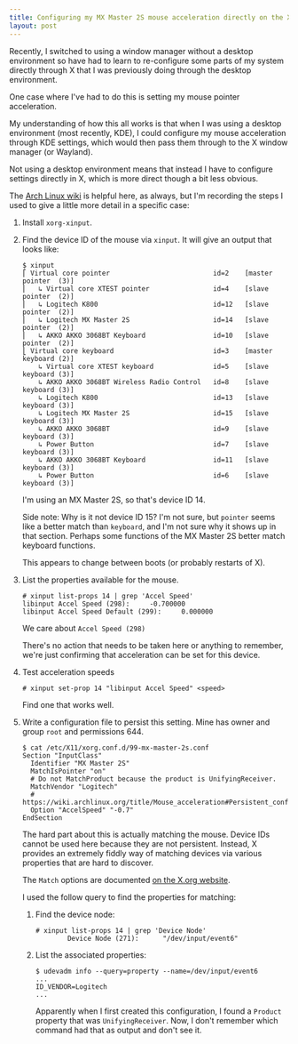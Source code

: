```yaml
---
title: Configuring my MX Master 2S mouse acceleration directly on the X window manager
layout: post
---
```


Recently, I switched to using a window manager without a desktop environment so have had to learn to re-configure some parts of my system directly through X that I was previously doing through the desktop environment.

One case where I've had to do this is setting my mouse pointer acceleration.

<!--more-->

My understanding of how this all works is that when I was using a desktop environment (most recently, KDE), I could configure my mouse acceleration through KDE settings, which would then pass them through to the X window manager (or Wayland).

Not using a desktop environment means that instead I have to configure settings directly in X, which is more direct though a bit less obvious.

The [Arch Linux wiki][Mouse acceleration] is helpful here, as always, but I'm recording the steps I used to give a little more detail in a specific case:

1. Install `xorg-xinput`.
1. Find the device ID of the mouse via `xinput`. It will give an output that looks like:

    ```console
    $ xinput
    ⎡ Virtual core pointer                          id=2    [master pointer  (3)]
    ⎜   ↳ Virtual core XTEST pointer                id=4    [slave  pointer  (2)]
    ⎜   ↳ Logitech K800                             id=12   [slave  pointer  (2)]
    ⎜   ↳ Logitech MX Master 2S                     id=14   [slave  pointer  (2)]
    ⎜   ↳ AKKO AKKO 3068BT Keyboard                 id=10   [slave  pointer  (2)]
    ⎣ Virtual core keyboard                         id=3    [master keyboard (2)]
        ↳ Virtual core XTEST keyboard               id=5    [slave  keyboard (3)]
        ↳ AKKO AKKO 3068BT Wireless Radio Control   id=8    [slave  keyboard (3)]
        ↳ Logitech K800                             id=13   [slave  keyboard (3)]
        ↳ Logitech MX Master 2S                     id=15   [slave keyboard (3)]
        ↳ AKKO AKKO 3068BT                          id=9    [slave keyboard (3)]
        ↳ Power Button                              id=7    [slave  keyboard (3)]
        ↳ AKKO AKKO 3068BT Keyboard                 id=11   [slave  keyboard (3)]
        ↳ Power Button                              id=6    [slave  keyboard (3)]
    ```

    I'm using an MX Master 2S, so that's device ID 14.

    Side note: Why is it not device ID 15? I'm not sure, but `pointer` seems like a better match than `keyboard`, and I'm not sure why it shows up in that section. Perhaps some functions of the MX Master 2S better match keyboard functions.

    This appears to change between boots (or probably restarts of X).

1. List the properties available for the mouse.

    ```console
    # xinput list-props 14 | grep 'Accel Speed'
    libinput Accel Speed (298):     -0.700000
    libinput Accel Speed Default (299):     0.000000
    ```

    We care about `Accel Speed (298)`

    There's no action that needs to be taken here or anything to remember, we're just confirming that acceleration can be set for this device.

1. Test acceleration speeds

    ```console
    # xinput set-prop 14 "libinput Accel Speed" <speed>
    ```

    Find one that works well.

1. Write a configuration file to persist this setting. Mine has owner and group `root` and permissions 644.

    ```console
    $ cat /etc/X11/xorg.conf.d/99-mx-master-2s.conf
    Section "InputClass"
      Identifier "MX Master 2S"
      MatchIsPointer "on"
      # Do not MatchProduct because the product is UnifyingReceiver.
      MatchVendor "Logitech"
      # https://wiki.archlinux.org/title/Mouse_acceleration#Persistent_configuration
      Option "AccelSpeed" "-0.7"
    EndSection
    ```

    The hard part about this is actually matching the mouse. Device IDs cannot be used here because they are not persistent. Instead, X provides an extremely fiddly way of matching devices via various properties that are hard to discover.

    The `Match` options are documented [on the X.org website][Inputclass section].

    I used the follow query to find the properties for matching:

    1. Find the device node:

        ```console
        # xinput list-props 14 | grep 'Device Node'
                Device Node (271):      "/dev/input/event6"
        ```

    1. List the associated properties:

        ```console
        $ udevadm info --query=property --name=/dev/input/event6
        ...
        ID_VENDOR=Logitech
        ...
        ```

        Apparently when I first created this configuration, I found a `Product` property that was `UnifyingReceiver`. Now, I don't remember which command had that as output and don't see it.

[Mouse acceleration]: https://wiki.archlinux.org/title/Mouse_acceleration
[Inputclass section]: https://www.x.org/archive/X11R7.6/doc/man/man5/xorg.conf.5.xhtml#heading9
